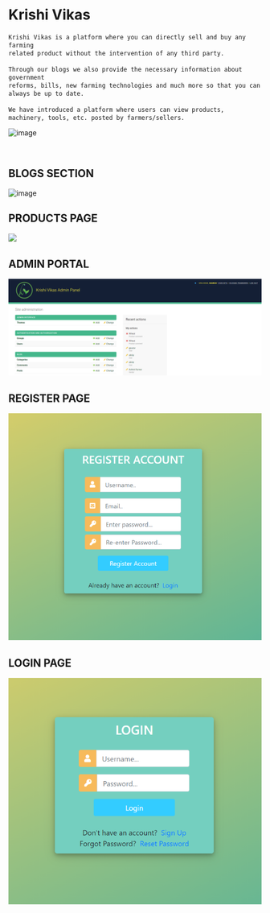 # Krishi Vikas

```
Krishi Vikas is a platform where you can directly sell and buy any farming 
related product without the intervention of any third party.

Through our blogs we also provide the necessary information about government
reforms, bills, new farming technologies and much more so that you can always be up to date.

We have introduced a platform where users can view products, machinery, tools, etc. posted by farmers/sellers.

```
![image](https://user-images.githubusercontent.com/53532851/102768118-9ea24980-43a6-11eb-8c9f-3533c33d75b0.png)

<br>

## BLOGS SECTION

![image](https://user-images.githubusercontent.com/53532851/102813599-1dbb7000-43ef-11eb-9cbb-130995ff8f33.png)

## PRODUCTS PAGE

![](READMEimg/products.png)

## ADMIN PORTAL

![](READMEimg/admin.png)

## REGISTER PAGE

![](READMEimg/register.png)

## LOGIN PAGE

![](READMEimg/login.png)
